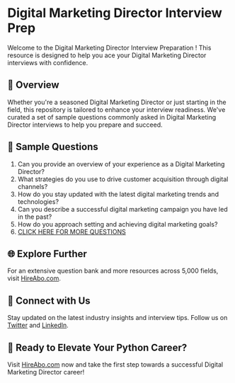 # Digital Marketing Director Interview Prep

Welcome to the Digital Marketing Director Interview Preparation ! This resource is designed to help you ace your Digital Marketing Director interviews with confidence.

## 🚀 Overview

Whether you're a seasoned Digital Marketing Director or just starting in the field, this repository is tailored to enhance your interview readiness. We've curated a set of sample questions commonly asked in Digital Marketing Director interviews to help you prepare and succeed.

## 📝 Sample Questions

1. Can you provide an overview of your experience as a Digital Marketing Director?
2. What strategies do you use to drive customer acquisition through digital channels?
3. How do you stay updated with the latest digital marketing trends and technologies?
4. Can you describe a successful digital marketing campaign you have led in the past?
5. How do you approach setting and achieving digital marketing goals?
6. [CLICK HERE FOR MORE QUESTIONS](https://hireabo.com/job/8_4_24/Digital%20Marketing%20Director)

## 🌐 Explore Further

For an extensive question bank and more resources across 5,000 fields, visit [HireAbo.com](https://www.hireabo.com).

## 📱 Connect with Us

Stay updated on the latest industry insights and interview tips. Follow us on [Twitter](https://twitter.com/hireabo) and [LinkedIn](https://www.linkedin.com/in/hire-abo-3609972a8/).

## 🚀 Ready to Elevate Your Python Career?

Visit [HireAbo.com](https://www.hireabo.com) now and take the first step towards a successful Digital Marketing Director career!